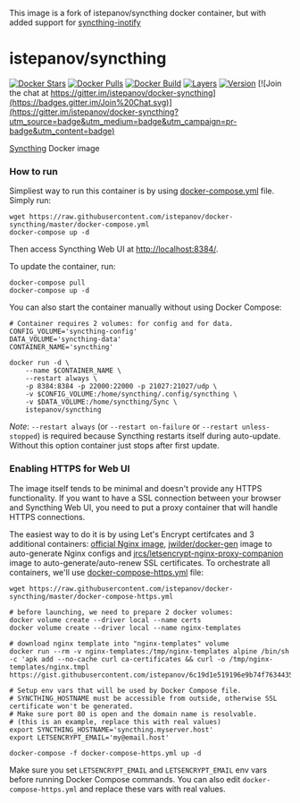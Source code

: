 This image is a fork of istepanov/syncthing docker container, but with added support for [syncthing-inotify](https://github.com/syncthing/syncthing-inotify)

istepanov/syncthing
===================

[![Docker Stars](https://img.shields.io/docker/stars/istepanov/syncthing.svg)](https://hub.docker.com/r/istepanov/syncthing/)
[![Docker Pulls](https://img.shields.io/docker/pulls/istepanov/syncthing.svg)](https://hub.docker.com/r/istepanov/syncthing/)
[![Docker Build](https://img.shields.io/docker/automated/gronis/syncthing.svg)](https://hub.docker.com/r/gronis/syncthing/)
[![Layers](https://images.microbadger.com/badges/image/istepanov/syncthing.svg)](https://microbadger.com/images/istepanov/syncthing)
[![Version](https://images.microbadger.com/badges/version/istepanov/syncthing.svg)](https://microbadger.com/images/istepanov/syncthing)
[![Join the chat at https://gitter.im/istepanov/docker-syncthing](https://badges.gitter.im/Join%20Chat.svg)](https://gitter.im/istepanov/docker-syncthing?utm_source=badge&utm_medium=badge&utm_campaign=pr-badge&utm_content=badge)

[Syncthing](http://syncthing.net/) Docker image

### How to run

Simpliest way to run this container is by using [docker-compose.yml](docker-compose.yml) file. Simply run:

    wget https://raw.githubusercontent.com/istepanov/docker-syncthing/master/docker-compose.yml
    docker-compose up -d

Then access Syncthing Web UI at [http://localhost:8384/]().

To update the container, run:

    docker-compose pull
    docker-compose up -d

You can also start the container manually without using Docker Compose:

    # Container requires 2 volumes: for config and for data.
    CONFIG_VOLUME='syncthing-config'
    DATA_VOLUME='syncthing-data'
    CONTAINER_NAME='syncthing'

    docker run -d \
        --name $CONTAINER_NAME \
        --restart always \
        -p 8384:8384 -p 22000:22000 -p 21027:21027/udp \
        -v $CONFIG_VOLUME:/home/syncthing/.config/syncthing \
        -v $DATA_VOLUME:/home/syncthing/Sync \
        istepanov/syncthing

_Note_: `--restart always` (or `--restart on-failure` or `--restart unless-stopped`) is required because Syncthing restarts itself during auto-update. Without this option container just stops after first update.

### Enabling HTTPS for Web UI

The image itself tends to be minimal and doesn't provide any HTTPS functionality. If you want to have a SSL connection between your browser and Syncthing Web UI, you need to put a proxy container that will handle HTTPS connections.

The easiest way to do it is by using Let's Encrypt certifcates and 3 additional containers: [official Nginx image](https://hub.docker.com/_/nginx/), [jwilder/docker-gen](https://github.com/jwilder/docker-gen) image to auto-generate Nginx configs and [jrcs/letsencrypt-nginx-proxy-companion](https://github.com/JrCs/docker-letsencrypt-nginx-proxy-companion) image to auto-generate/auto-renew SSL certificates. To orchestrate all containers, we'll use [docker-compose-https.yml](docker-compose-https.yml) file:

    wget https://raw.githubusercontent.com/istepanov/docker-syncthing/master/docker-compose-https.yml

    # before launching, we need to prepare 2 docker volumes:
    docker volume create --driver local --name certs
    docker volume create --driver local --name nginx-templates

    # download nginx template into "nginx-templates" volume
    docker run --rm -v nginx-templates:/tmp/nginx-templates alpine /bin/sh -c 'apk add --no-cache curl ca-certificates && curl -o /tmp/nginx-templates/nginx.tmpl https://gist.githubusercontent.com/istepanov/6c19d1e519196e9b74f76344353fe837/raw/fc8784d1cbc8ad56047b10630b68c1830859bf63/nginx.tmpl'

    # Setup env vars that will be used by Docker Compose file.
    # SYNCTHING_HOSTNAME must be accessible from outside, otherwise SSL certificate won't be generated.
    # Make sure port 80 is open and the domain name is resolvable.
    # (this is an example, replace this with real values)
    export SYNCTHING_HOSTNAME='syncthing.myserver.host'
    export LETSENCRYPT_EMAIL='my@email.host'

    docker-compose -f docker-compose-https.yml up -d

Make sure you set `LETSENCRYPT_EMAIL` and `LETSENCRYPT_EMAIL` env vars before running Docker Compose commands. You can also edit `docker-compose-https.yml` and replace these vars with real values.

